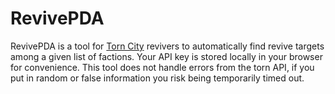 # RevivePDA

RevivePDA is a tool for [Torn City](https://www.torn.com/2068379) revivers to automatically find revive targets among a given list of factions. Your API key is stored locally in your browser for convenience. This tool does not handle errors from the torn API, if you put in random or false information you risk being temporarily timed out.

